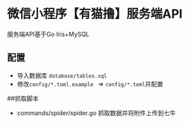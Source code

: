 # 微信小程序【有猫撸】服务端API

服务端API基于Go Iris+MySQL

## 配置

* 导入数据库 `database/tables.sql`
* 修改`config/*.toml.example ` => `config/*.toml`并配置

##抓取脚本

* commands/spider/spider.go 抓取数据并将附件上传到七牛